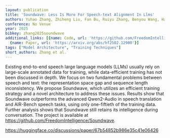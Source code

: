 ```yaml
---
layout: publication
title: 'Soundwave: Less Is More For Speech-text Alignment In Llms'
authors: Yuhao Zhang, Zhiheng Liu, Fan Bu, Ruiyu Zhang, Benyou Wang, Haizhou Li
conference: No Venue
year: 2025
bibkey: zhang2025soundwave
additional_links: [{name: Code, url: 'https://github.com/FreedomIntelligence/Soundwave'},
  {name: Paper, url: 'https://arxiv.org/abs/hf2502.12900'}]
tags: ["Model Architecture", "Training Techniques"]
short_authors: Zhang et al.
---
```

Existing end-to-end speech large language models (LLMs) usually rely on large-scale annotated data for training, while data-efficient training has not been discussed in depth. We focus on two fundamental problems between speech and text: the representation space gap and sequence length inconsistency. We propose Soundwave, which utilizes an efficient training strategy and a novel architecture to address these issues. Results show that Soundwave outperforms the advanced Qwen2-Audio in speech translation and AIR-Bench speech tasks, using only one-fiftieth of the training data. Further analysis shows that Soundwave still retains its intelligence during conversation. The project is available at https://github.com/FreedomIntelligence/Soundwave.

https://huggingface.co/discussions/paper/67b54852b986e35c41e06426